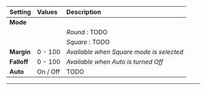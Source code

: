 | Setting     | Values   | Description                              |
| :---------- | :------- | :--------------------------------------- |
| **Mode**    |          |
|             |          | *Round* : TODO                           |
|             |          | *Square*  : TODO                         |
| **Margin**  | 0 - 100  | *Available when Square mode is selected* |
| **Falloff** | 0 - 100  | *Available when Auto is turned Off*      |
| **Auto**    | On / Off | TODO                                     |




***

<!--examples-->
